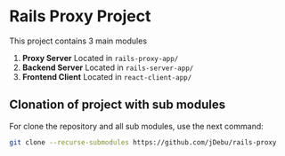 # Rails Proxy Project

This project contains 3 main modules

1. **Proxy Server** Located in `rails-proxy-app/`
2. **Backend Server** Located in `rails-server-app/`
3. **Frontend Client** Located in `react-client-app/`

## Clonation of project with sub modules

For clone the repository and all sub modules, use the next command:

```bash
git clone --recurse-submodules https://github.com/jDebu/rails-proxy
```
